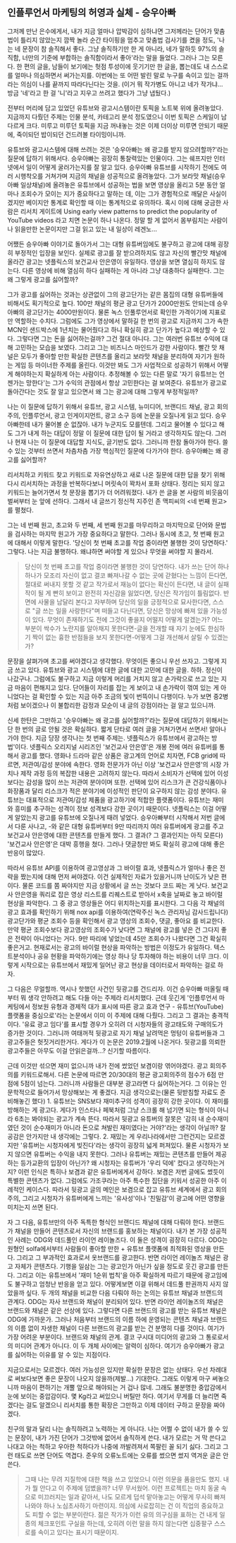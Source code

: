## 인플루언서 마케팅의 허영과 실체 - 승우아빠

그저께 만난 은수에게서, 내가 지금 얼마나 압박감이 심하냐면 그저께라는 단어가 맞춤법이 틀리지 않았는지 깜짝 놀라 순간 타이핑을 멈추고 맞춤법 검사기를 켰을 정도, '나는 네 문장이 참 솔직해서 좋다.
그냥 솔직하기만 한 게 아니라, 네가 말하듯 97%의 솔직함, 너만의 기준에 부합하는 솔직함이라서 좋아'라는 말을 들었다.
그러나 그는 모른다.
한 편의 글을, 남들이 보기에는 헛점 투성이에 웃기기만 한 글을, 뽑는데도 내 스스로를 얼마나 의심하면서 써가는지를.
이번에는 또 어떤 발린 말로 누구를 속이고 있는 걸까라는 의심이 나를 끝까지 따라다닌다는 것을.
(이거 뭐 작가병도 아니고 네가 작가냐...
방금 '네'라고 한 걸 '니'라고 지우고 쓰려고 했다가 그냥 냅뒀다.)

전부터 머리에 담고 있었던 유튜브와 광고시스템이란 토픽을 노트북 위에 올려놓았다.
지금까지 다뤘던 주제는 인물 분석, 카테고리 분석 정도였으니 이번 토픽은 스케일이 남다르게 크다.
미루고 미루던 토픽을 지금 꺼내놓는 것은 이제 더이상 미루면 안되기 때문에, 죽이되던 밥이되던 건드려볼 타이밍이니까.

유튜브와 광고시스템에 대해 쓰려는 것은 '승우아빠는 왜 광고를 받지 않으려할까?'라는 질문에 답하기 위해서다.
승우아빠는 굉장히 통찰력있는 인물이다.
그는 쉐프지만 인터넷에서 일이 어떻게 굴러가는지를 잘 알고 있다.
승우아빠 유튜브를 시작하기 전에도 여러 시행착오를 거쳐가며 지금의 채널을 성공적으로 올려놓았다.
그가 보라맛 채널(승우아빠 일상채널)에 올려놓은 유튜브에서 성공하는 법을 보면 영상을 올리고 5분 동안 얼마나 조회수가 모이는 지가 중요하다고 말하는 데, 이는 그가 경험적으로 깨달은 사실이겠지만 베이지안 통계로 확인할 때 이는 통계적으로 유의하다.
혹시 이에 대해 궁금한 사람은 리서치 게이트에 Using early view patterns to predict the popularity of YouTube videos 라고 치면 논문이 하나 나온다.
정말 할 게 없어서 몸부림치는 사람이나 읽을만한 논문이지만 그걸 읽고 있는 내 일상이 레겐노...

어쨌든 승우아빠 이야기로 돌아가서 그는 대형 유튜버임에도 불구하고 광고에 대해 굉장히 부정적인 입장을 보인다.
실제로 광고를 잘 받으려하지도 않고 자신의 빨간맛 채널에 올라간 광고는 넷플릭스의 보건교사 안은영이 유일하다.
영상을 보면 열심히 하지도 않는다.
다른 영상에 비해 열심히 하다 실패하는 게 아니라 그냥 대충하다 실패한다.
그는 왜 그렇게 광고를 싫어할까?

그가 광고를 싫어하는 것과는 상관없이 그의 광고단가는 같은 몸집의 대형 유튜버들에 비해서도 획기적으로 높다.
100만 채널의 평균 광고 단가가 2000만원도 안되는데 승우아빠의 광고단가는 4000만원이다.
물론 녹스 인풀루언서로 확인한 가격이기에 지표로만 역할하는 수치다.
그럼에도 그가 영상에서 말하길 한 번의 광고로 지금까지 그가 속한 MCN인 샌드박스에 1년치는 물어줬다고 하니 확실히 광고 단가가 높다고 예상할 수 있다.
그렇다면 그는 돈을 싫어하는걸까? 그건 절대 아니다.
그는 여러번 유튜브 수익에 대해 고민하는 모습을 보였다.
그리고 그는 비즈니스 마인드가 강한 사람이다.
빨간 맛 채널은 모두가 좋아할 만한 확실한 콘텐츠를 올리고 보라맛 채널을 분리하여 자기가 원하는 게임 등 마이너한 주제를 올린다.
이것만 봐도 그가 사업적으로 성공하기 위해서 어떻게 해야하는지 확실하게 아는 사람이다.
추정해볼 수 있는 다른 말로 '자기 유튜브는 언젠가는 망한다'는 그가 수익의 관점에서 항상 고민한다는 걸 보여준다.
유튜브가 광고로 돌아간다는 것도 잘 알고 있으면서 왜 그는 광고에 대해 그렇게 부정적일까?

나는 이 질문에 답하기 위해서 유튜브, 광고 시스템, 뉴미디어, 브랜디드 채널, 광고 회의주의, 인플루언서, 광고 인게이지먼트, 광고 소구 등에 논문을 오질나게 읽고 있다.
승우아빠한테 내가 물어볼 순 없잖아.
내가 누군지도 모를텐데.
그리고 물어볼 수 있다고 해도 그가 내게 하는 대답이 정말 이 질문에 대한 답이 될 거라고 생각하지도 않는다.
그러나 현재 나는 이 질문에 대답할 지식도, 글기반도 없다.
그러니까 한참 돌아가야 한다.
쓸 수 있는 것부터 쓰면서 차츰차츰 가장 핵심적인 질문에 다가가야 한다.
승우아빠는 왜 광고를 싫어할까?

리서치하고 키워드 찾고 키워드로 자유연상하고 새로 나온 질문에 대한 답을 찾기 위해 다시 리서치하는 과정을 반복하다보니 머릿속이 꽉차서 포화 상태다.
정리는 되지 않고 키워드는 늘어가면서 첫 문장을 뽑기가 더 어려워졌다.
내가 쓴 글을 본 사람의 비웃음이 벌써부터 눈 앞에 선하다.
그래서 내 글쓰기 정신적 지주인 존 맥피씨의 <네 번째 원고>를 펼쳤다.

그는 네 번째 원고, 초고와 두 번째, 세 번째 원고를 마무리하고 마지막으로 단어와 문법을 검사하는 마지막 원고가 가장 중요하다고 말한다.
그러나 동시에 초고, 첫 번째 원고에 대해서 이렇게 말한다.
'당신이 첫 번째 초고를 작업 중이라면 불행한 것이 당연하다.' 그렇다.
나는 지금 불행하다.
왜냐하면 써야할 게 있으나 무엇을 써야할 지 몰라서.

<blockquote>
당신이 첫 번째 초고를 작업 중이라면 불행한 것이 당연하다.
내가 쓰는 단어 하나하나가 모조리 자신이 없고 결코 빠져나갈 수 없는 곳에 갇혔다는 느낌이 든다면, 절대로 써내지 못할 것 같고 작가로서 재능이 없다는 확신이 든다면, 내 글이 실패작이 될 게 빤히 보이고 완전히 자신감을 잃었다면, 당신은 작가임이 틀림없다.
반면에 사물을 남달리 본다고 자부하며 당신의 일을 긍정적으로 묘사한다면, 스스로 "글 쓰는 일을 사랑한다"며 떠들고 다닌다면, 당신은 망상에 빠져 있을 가능성이 있다.
무엇이 존재하기도 전에 그것이 좋을지 어떨지 어떻게 알겠는가? 어느 부분이 싹수가 노란지를 알아채지 못한다면-글을 전개할 때 자기 눈에도 한심하기 짝이 없는 흉한 반점들을 보지 못한다면-어떻게 그걸 개선해서 살릴 수 있겠는가?
</blockquote>

문장을 살펴가며 초고를 써야겠다고 생각했다.
무엇이든 좋으니 우선 쓰자고.
그렇게 지금 쓰고 있다.
유튜브와 광고 시스템에 대한 글에 대한 고민에 대한 글을.
하하.
정신이 나갔구나.
그럼에도 불구하고 지금 이렇게 머리를 거치지 않고 손가락으로 쓰고 있는 지금 마음이 편해지고 있다.
단어들이 자리를 잡는 게 보이고 내 손가락이 꺾여 있는 게 아니었다는 걸 확인할 수 있는 지금 아주 조금의 빛이 번뜩이니 다행이다.
누가 보면 중2병처럼 보이겠으나 이 불합리한 감정과 모순이 내 글의 강점이라는 걸 알고 있으니까.

신세 한탄은 그만하고 '승우아빠는 왜 광고를 싫어할까?'라는 질문에 대답하기 위해서는 단 한 번의 글로 안될 것은 확실하다.
짧게 단타로 여러 글을 거쳐가면서 쓰면서! 알아나가야 한다.
지금 당장 생각나는 첫 번째 주제는.
넷플릭스가 유튜브에서 광고하는 방법'이다.
넷플릭스 오리지널 시리즈인 '보건교사 안은영'은 개봉 전에 여러 유튜버를 통해서 광고를 했다.
영화나 드라마 같은 상품은 광고계의 언어로 치자면, FCB grid에 따르면, 저관여/감성 분야에 속한다.
영화 전문가가 아닌 이상 '보건교사 안은영'의 시장 가치나 제작 과정 등의 복잡한 내용은 고려하지 않는다.
따라서 소비자가 선택에 있어 이성보다는 감성을 많이 쓰는 저관여 분야이며 또한.
선택에 있어 리스크가 큰 건강식품이나 화장품과 달리 리스크가 적은 분야기에 이성적인 판단이 요구하지 않는 감성 분야다.
유튜브는 대표적으로 저관여/감성 제품을 광고하기에 적합한 플랫폼이다.
유튜브는 재미와 흥미를 추구하는 성격이 정보 성격보다 강한 곳이기 때문이다.
넷플릭스는 이걸 어떻게 알았는지 광고를 유튜브에 오질나게 때려 넣었다.
승우아빠부터 시작해서 저번 글에서 다룬 사나고, -와 같은 대형 유튜버부터 9만 따리까지 여러 유튜버에게 광고를 주고 보건교사 안은영에 대한 콘텐츠를 만들게 했다.
그 결과(? 그 결과인지는 아직 모른다) '보건교사 안은영'은 대박 흥행을 쳤다.
그러나 댓글창만 봐도 확실히 광고에 대해 좋은 반응이 많았다.

따라서 유튜브 API를 이용하여 광고영상과 그 바이럴 효과, 넷플릭스가 얼마나 좋은 전략을 짰는지에 대해 먼저 써야겠다.
이건 실제적인 자료가 있을거니까 난이도가 낮은 편이다.
물론 코드를 쫌 짜야지만 지금 상황에서 글 쓰는 것보다 코드 짜는 게 낫다.
보건교사 안은영을 쿼리로 잡은 영상 리스트를 리퀘스트로 받아서 x축을 날짜로 놓고 바이럴 현상을 파악한다.
그 중 광고 영상들은 어디 위치하는지를 표시한다.
그 다음 각 채널의 광고 효과를 확인하기 위해 nox api를 이용하여(연락주신 녹스 관리자님 감사드립니다) 광고단가와 평균 조회수 등을 확인해서 광고 영상의 조회수, 댓글, 좋아요 를 비교한다.
만약 평균 조회수보다 광고영상의 조회수가 낮다면 그 채널에 광고를 넣은 건 그다지 좋은 전략이 아니었다는 거다.
9만 따리에 넣었는데 45만 조회수가 나왔다면 그건 확실히 좋은거고.
현재로서는 광고의 바이럴 현상을 파악하는 방법은 이정도가 유일하다.
텍스트분석이나 공유 현황을 파악하기에는 영상 하나 당 투자해야 하는 비용이 너무 크다.
이렇게 시작으로는 유튜브에서 재밌게 일어난 광고 현상을 데이터로서 파악하는 걸로 하자.

그 다음은 무얼할까.
역시나 핫했던 사건인 뒷광고를 건드리자.
이건 승우아빠 떠올릴 때부터 뭐 생각 안하려고 해도 다들 아는 주제라 리서치했다.
근데 웃긴게 '인플루언서 마케팅에서 정보원 유형과 경제적 대가 표시에 따른 광고 효과 연구 - 유튜브(YouTube) 플랫폼을 중심으로'라는 논문에서 이미 이 주제에 대해 다뤘다.
그리고 그 결과는 충격적이다.
'유료 광고 임다'를 표시할 경우가 오히려 더 시청자들의 광고태도와 구매의도가 증가한 것이다.
그러니까 여태꺼적 뒷광고로 자기 채널 날려먹은 멍텅이 유튜버들과 그 광고주들은 헛짓거리한거다.
게다가 이 논문은 2019.2월에 나온거다.
뒷광고를 의뢰한 광고주들은 아무도 이걸 안읽은걸까...? 신기할 따름이다.

근데 이것만 섞으면 재미 없으니까 내가 전에 썼었던 보겸이랑 엮어야겠다.
광고 회의주의를 키워드로해서.
다른 논문에 따르면 20/30대의 평균 광고회의주의 점수가 6점 만점에 5점이 넘는다.
그러니까 사람들은 대부분 광고라면 다 싫어하는거다.
그 이유는 인문학적으로 들어가서 망상해보는 게 좋겠다.
지금 생각으로는(물론 뒷받침할 자료도 준비해놓긴 했다) 1.
유튜브는 SNS보다 재미추구의 성격이 굉장히 강한 곳이다.
이 재미를 방해하는 게 광고다.
게다가 인스타나 페북처럼 그냥 스크롤 해 넘기면 되는 형식이 아니라 6초는 봐야되는 광고가 계속 뜬다.
따라서 뒷광고 유튜버의 잘못은 '감히 내 순수재미였던 것이 순수재미가 아니라 돈으로 쳐발린 재미였다는 거야?'라는 생각이 아닐까? 잘 공감은 안가지만 내 생각에는 그렇다.
2.
재밌는 게 우리나라에서만 그런건지는 모르겠지만 '유튜버는 시청자에게 빚진다'라는 생각이 굉장히 넓게 퍼져있다.
물론 시청자가 보지 않으면 유튜버는 수익을 내지 못한다.
그러나 유튜버는 재밌는 콘텐츠를 만들어 제공하는 등가교환의 입장이 아닌가? 왜 시청자는 유튜버가 '우리 덕에' 컸다고 생각하는거지? 이런 인식은 특히나 보겸과 같은 유튜버에게서 강하다.
보겸은 저번 글에도 썼듯이 특별한 콘텐츠가 없다.
그럼에도 가조쿠라는 아주 특수한 집단을 키워서 성공한 아주 이례적인 케이스다.
따라서 뒷광고 글의 메인은 보겸으로 잡고 유튜브 세계에서 광고 회의주의, 그리고 시청자가 유튜버에게 느끼는 '유사성'이나 '친밀감'이 광고에 어떤 영향을 미치는지 쓰면 된다.

자 그 다음, 유튜브만의 아주 독특한 형식인 브랜디드 채널에 대해 다뤄야 한다.
브랜드가 채널을 만들어 콘텐츠로서 자신의 브랜드를 홍보하는 채널이다.
내가 본 가장 성공적인 사례는 ODG와 데드풀인 라이언 레이놀즈다.
이 둘은 성격이 굉장히 다르다.
ODG는 원형인 solfa에서부터 사람들이 좋아할 만한 + 유튜브 플랫폼에 최적화된 영상을 만든다.
그리고 그 부과적인 효과로서 옷브랜드를 광고한다.
반면 라이언 레이놀즈 채널은 광고 자체가 콘텐츠다.
기행을 일삼는 그는 광고인가 아닌가 싶을 정도로 웃긴 광고를 만든다.
그리고 이는 유튜브에서 '재미 1순위 법칙'을 아주 확실하게 따르기 때문에 광고임에도 불구하고 엄청난 반응을 얻고 있다.
어떻게보면 이걸 위해서 데드풀 판권까지 사지 않았을까 싶다.
두 개의 채널을 비교한 다음 다뤄야 하는 논의는 유튜브 채널과 브랜드의 관계다.
ODG는 자사 브랜드와 채널이 분리되어 있다.
반면 라이언 레이놀즈의 채널은 브랜드와 채널은 같은 선상에 있다.
그렇다면 다른 브랜드의 광고를 받는 유튜브 채널은 ODG에 가까운가.
그러나 처음부터 브랜드의 이름 하에 운영되는 콘텐츠 채널과 브랜드의 이름 없이 자생한 채널이 다른 브랜드의 광고를 받는 건 분명히 다를 것이다.
여기가 가장 어려운 부분이다.
브랜드와 채널의 관계.
결코 구시대 미디어의 광고와 그 통로로서의 미디어 관계가 아니다.
이 두 개체 사이에는 알력이 심하다.
여기가 승우아빠가 광고를 싫어하는 이유를 알 수 있는 지점이다.

지금으로서는 모르겠다.
여러 가능성은 있지만 확실한 문장은 없는 상태다.
우선 차례대로 써보다보면 좋은 문장이 나오지 않을까(제발...) 기대한다.
그래도 이렇게 마구 써놓으니까 마음이 편하기는 개뿔 앞으로 해야되는 거 겁나 많네.
그래도 불분명한 중압감에서 눈에 보이는 중압감이다.
몇 Kg라고 써있으니 버틸만 하다.
여기서 무게를 더 늘리면 죽겠다는 걸도 알겠으니 리서치를 통한 확장은 그만하고 이제 데이터 구하고 문장을 짜야겠다.

친구의 말과 달리 나는 솔직하려고 노력하는 게 아니다.
나는 어쩔 수 없이 내가 쓸 수 있는 문장이, 내가 가진 단어가 그것밖에 없어서 솔직하게 쓴다.
내가 모르는 거 막 쓴다고 나대고 아는 척하고 우아한 척하다가 나중에 까발려져서 쪽팔린 꼴 되기 싫다.
그리고 그런 태도로 쓰면 단어도 역겹다.
준우의 오류노트에는 오류를 썼으면 썼지 역겨운 글은 안쓴다.

<blockquote>
그때 나는 무려 지질학에 대한 책을 쓰고 있었으니 이런 의문을 품을만도 했지.
내가 뭘 안다고 이 주제에 덤볐을까? 너무 무서웠어.
이런 프로젝트는 마치 동굴 속으로 미끄러지는 일과 같아서, 나도 모르게 덥석 맡아놓고는 어떻게 무사히 빠져나와야 하나 노심초사하기 마련이지.
의심에 사로잡히는 건 이 직업의 중요하고도 피할 수 없는 부분이란다.
젊은 작가가 이런 유의 의구심을 표하는 건 내게 일종의 체크포인트 구실을 하는데, 오히려 이런 말을 하지 않는다면 십중팔구 스스로를 속이고 있다는 표시기 때문이지.
</blockquote>